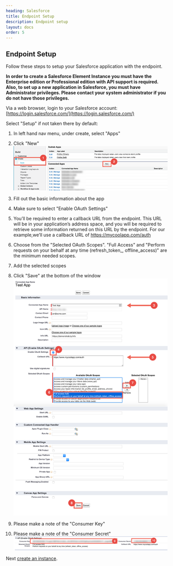 ```yaml
---
heading: Salesforce
title: Endpoint Setup
description: Endpoint setup
layout: docs
order: 5
---
```


## Endpoint Setup

Follow these steps to setup your Salesforce application with the endpoint.

__In order to create a Salesforce Element Instance you must have the Enterprise edition or Professional edition with API support is required. Also, to set up a new application in Salesforce, you must have Administrator privileges. Please contact your system administrator if you do not have those privileges.__

Via a web browser, login to your Salesforce account:
[https://login.salesforce.com/](https://login.salesforce.com/)


Select "Setup" if not taken there by default:

1. In left hand nav menu, under create, select "Apps"

2. Click "New"
![Salesforce Connected App step 1](img/salesforce-connected-app-1.png)

3. Fill out the basic information about the app

4. Make sure to select "Enable OAuth Settings"

5. You’ll be required to enter a callback URL from the endpoint. This URL will be in your application’s address space, and you will be required to retrieve some information returned on this URL by the endpoint. For our example,we’ll use a callback URL of https://mycoolapp.com/auth

6. Choose from the "Selected OAuth Scopes". "Full Access" and "Perform requests on your behalf at any time (refresh_token_, offline_access)" are the minimum needed scopes.

7. Add the selected scopes

8. Click "Save" at the bottom of the window ![Salesforce Connected App step 2](img/salesforce-connected-app-2.png)

9. Please make a note of the "Consumer Key"

10. Please make a note of the "Consumer Secret" ![Salesforce Connected App step 3](img/salesforce-connected-app-3.png)

Next [create an instance](salesforce-create-instance.html).

